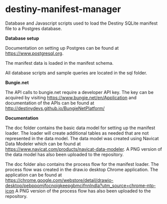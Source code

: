 # destiny-manifest-manager
Database and Javascript scripts used to load the Destiny SQLite manifest file to a Postgres database.

**Database setup**

Documentation on setting up Postgres can be found at https://www.postgresql.org.

The manifest data is loaded in the manifest schema.

All database scripts and sample queries are located in the sql folder.

**Bungie.net**

The API calls to bungie.net require a developer API key. The key can be acquired by visiting https://www.bungie.net/en/Application and documentation of the APIs can be found at http://destinydevs.github.io/BungieNetPlatform/

**Documentation**

The doc folder contains the basic data model for setting up the manifest loader. The loader will create additional tables as needed that are not represented in the data model. The data model was created using Navicat Data Modeler which can be found at https://www.navicat.com/products/navicat-data-modeler. A PNG version of the data model has also been uploaded to the repository.

The doc folder also contains the process flow for the manifest loader. The process flow was created in the draw.io desktop Chrome application. The application can be found at https://chrome.google.com/webstore/detail/drawio-desktop/pebppomjfocnoigkeepgbmcifnnlndla?utm_source=chrome-ntp-icon A PNG version of the process flow has also been uploaded to the repository.
